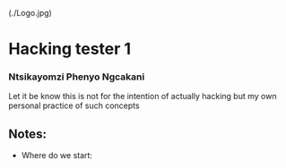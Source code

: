 (./Logo.jpg)
# Hacking tester 1
### Ntsikayomzi Phenyo Ngcakani

Let it be know this is not for the intention of actually hacking but my own personal practice of such
concepts

## Notes:
-   Where do we start:
        